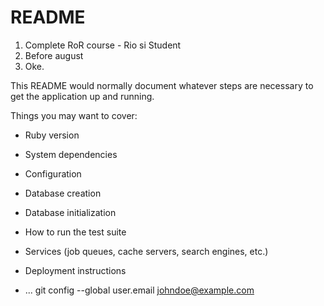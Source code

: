 # README

1. Complete RoR course - Rio si Student
2. Before august
3. Oke.

This README would normally document whatever steps are necessary to get the
application up and running.

Things you may want to cover:

* Ruby version

* System dependencies

* Configuration

* Database creation

* Database initialization

* How to run the test suite

* Services (job queues, cache servers, search engines, etc.)

* Deployment instructions

* ...
git config --global user.email johndoe@example.com